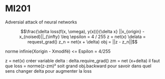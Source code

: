 # MI201
Adversial attack of neural networks

```math
\frac{\delta loss(f(x, \omega), y(x))}{\delta x}

||x_{origin} - x_{noised}||_{\infty} \leq \epsilon = 4 / 255

z = net(x)
\delata = request_grad()
z_n = net(x + \delta)
obj = ||z - z_n||
```
norme infinie(Xorigin - Xmodifé) <= Espilon = 4/255

z = net(x)
créer variable delta : delta.require_grad()
zm = net (x+delta)
il faut que loss = norme(z-zm)² soit grand 
obj.backward pour savoir dans quel sens changer delta pour augmenter la loss

